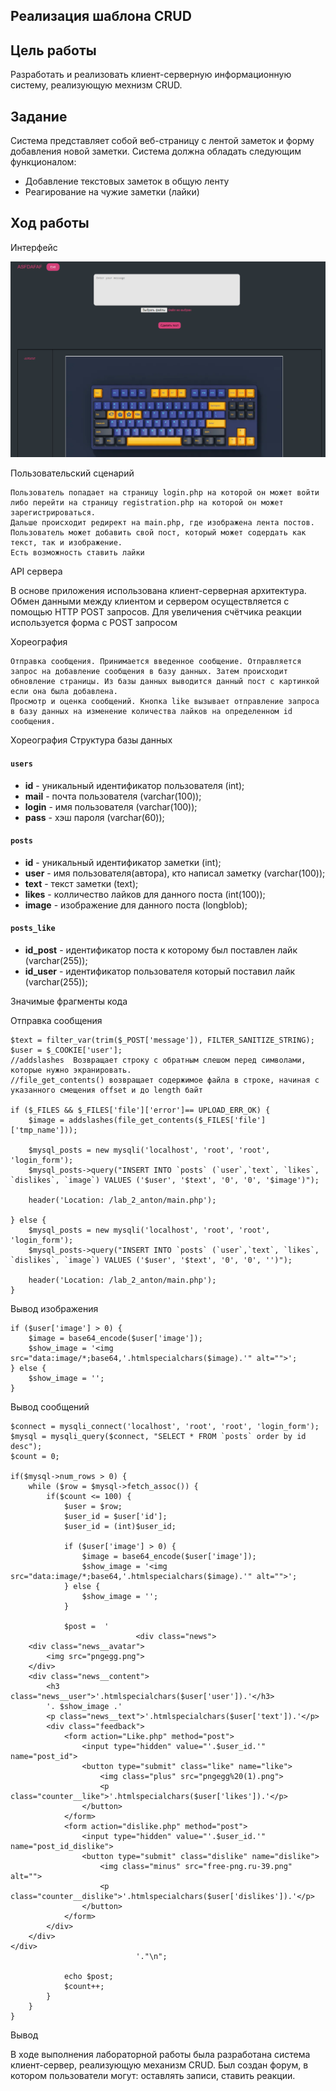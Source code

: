  Реализация шаблона CRUD
------
## Цель работы
Разработать и реализовать клиент-серверную информационную систему, реализующую мехнизм CRUD.

## Задание
Система представляет собой веб-страницу с лентой заметок и форму добавления новой заметки. Система должна обладать следующим функционалом:
- Добавление текстовых заметок в общую ленту
- Реагирование на чужие заметки (лайки)

## Ход работы
Интерфейс

![image](img.png)

Пользовательский сценарий

    Пользователь попадает на страницу login.php на которой он может войти либо перейти на страницу registration.php на которой он может зарегистрироваться.
    Дальше происходит редирект на main.php, где изображена лента постов.
    Пользователь может добавить свой пост, который может содердать как текст, так и изображение.
    Есть возможность ставить лайки

API сервера

В основе приложения использована клиент-серверная архитектура. Обмен данными между клиентом и сервером осуществляется с помощью HTTP POST запросов.  Для увеличения счётчика реакции используется форма с POST запросом

Хореография

    Отправка сообщения. Принимается введенное сообщение. Отправляется запрос на добавление сообщения в базу данных. Затем происходит обновление страницы. Из базы данных выводится данный пост с картинкой если она была добавлена.
    Просмотр и оценка сообщений. Кнопка like вызывает отправление запроса в базу данных на изменение количества лайков на определенном id сообщения.


Хореография
Структура базы данных
#### `users`

- **id** - уникальный идентификатор пользователя (int);
- **mail** - почта пользователя (varchar(100));
- **login** - имя пользователя (varchar(100));
- **pass** - хэш пароля (varchar(60));

#### `posts`


- **id** - уникальный идентификатор заметки (int);
- **user** - имя пользователя(автора), кто написал заметку (varchar(100));
- **text** - текст заметки (text);
- **likes** - колличество лайков для данного поста (int(100));
- **image** - изображение для данного поста (longblob);

#### `posts_like`

- **id_post** - идентификатор поста к которому был поставлен лайк (varchar(255));
- **id_user** - идентификатор пользователя который поставил лайк (varchar(255));


Значимые фрагменты кода


Отправка сообщения

```
$text = filter_var(trim($_POST['message']), FILTER_SANITIZE_STRING);
$user = $_COOKIE['user'];
//addslashes  Возвращает строку с обратным слешом перед символами, которые нужно экранировать.
//file_get_contents() возвращает содержимое файла в строке, начиная с указанного смещения offset и до length байт

if ($_FILES && $_FILES['file']['error']== UPLOAD_ERR_OK) {
    $image = addslashes(file_get_contents($_FILES['file']['tmp_name']));

    $mysql_posts = new mysqli('localhost', 'root', 'root', 'login_form');
    $mysql_posts->query("INSERT INTO `posts` (`user`,`text`, `likes`, `dislikes`, `image`) VALUES ('$user', '$text', '0', '0', '$image')");

    header('Location: /lab_2_anton/main.php');

} else {
    $mysql_posts = new mysqli('localhost', 'root', 'root', 'login_form');
    $mysql_posts->query("INSERT INTO `posts` (`user`,`text`, `likes`, `dislikes`, `image`) VALUES ('$user', '$text', '0', '0', '')");

    header('Location: /lab_2_anton/main.php');
}
```

Вывод изображения

``` 
if ($user['image'] > 0) {
    $image = base64_encode($user['image']);
    $show_image = '<img src="data:image/*;base64,'.htmlspecialchars($image).'" alt="">';
} else {
    $show_image = '';
}
```

Вывод сообщений

``` 
$connect = mysqli_connect('localhost', 'root', 'root', 'login_form');
$mysql = mysqli_query($connect, "SELECT * FROM `posts` order by id desc");
$count = 0;

if($mysql->num_rows > 0) {
    while ($row = $mysql->fetch_assoc()) {
        if($count <= 100) {
            $user = $row;
            $user_id = $user['id'];
            $user_id = (int)$user_id;

            if ($user['image'] > 0) {
                $image = base64_encode($user['image']);
                $show_image = '<img src="data:image/*;base64,'.htmlspecialchars($image).'" alt="">';
            } else {
                $show_image = '';
            }

            $post =  '
                            <div class="news">
    <div class="news__avatar">
        <img src="pngegg.png">
    </div>
    <div class="news__content">
        <h3 class="news__user">'.htmlspecialchars($user['user']).'</h3>
        '. $show_image .'
        <p class="news__text">'.htmlspecialchars($user['text']).'</p>
        <div class="feedback">
            <form action="Like.php" method="post">
                <input type="hidden" value="'.$user_id.'" name="post_id">
                <button type="submit" class="like" name="like">
                    <img class="plus" src="pngegg%20(1).png">
                    <p class="counter__like">'.htmlspecialchars($user['likes']).'</p>
                </button>
            </form>
            <form action="dislike.php" method="post">
                <input type="hidden" value="'.$user_id.'" name="post_id_dislike">
                <button type="submit" class="dislike" name="dislike">
                    <img class="minus" src="free-png.ru-39.png" alt="">
                    <p class="counter__dislike">'.htmlspecialchars($user['dislikes']).'</p>
                </button>
            </form>
        </div>
    </div>
</div>
                            '."\n";

            echo $post;
            $count++;
        }
    }
}
```

Вывод

В ходе выполнения лабораторной работы была разработана система клиент-сервер, реализующую механизм CRUD. Был создан форум, в котором пользователи могут: оставлять записи, ставить реакции.